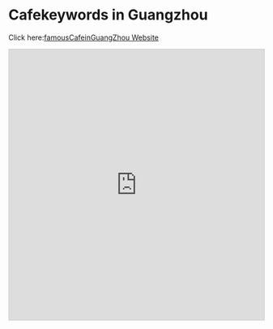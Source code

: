# Cafekeywords in Guangzhou

Click here:[famousCafeinGuangZhou Website](https://dev-cafeinguangzhou.pantheonsite.io/)

<iframe class="airtable-embed" src="https://airtable.com/embed/shr1eL1NXLH5VY73v?backgroundColor=blue&viewControls=on" frameborder="0" onmousewheel="" width="100%" height="533" style="background: transparent; border: 1px solid #ccc;"></iframe>
